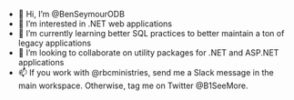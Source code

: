 - 👋 Hi, I’m @BenSeymourODB
- 👀 I’m interested in .NET web applications
- 🌱 I’m currently learning better SQL practices to better maintain a ton of legacy applications
- 💞️ I’m looking to collaborate on utility packages for .NET and ASP.NET applications
- 📫 If you work with @rbcministries, send me a Slack message in the main workspace. Otherwise, tag me on Twitter @B1SeeMore.

<!---
BenSeymourODB/BenSeymourODB is a ✨ special ✨ repository because its `README.md` (this file) appears on your GitHub profile.
You can click the Preview link to take a look at your changes.
--->
